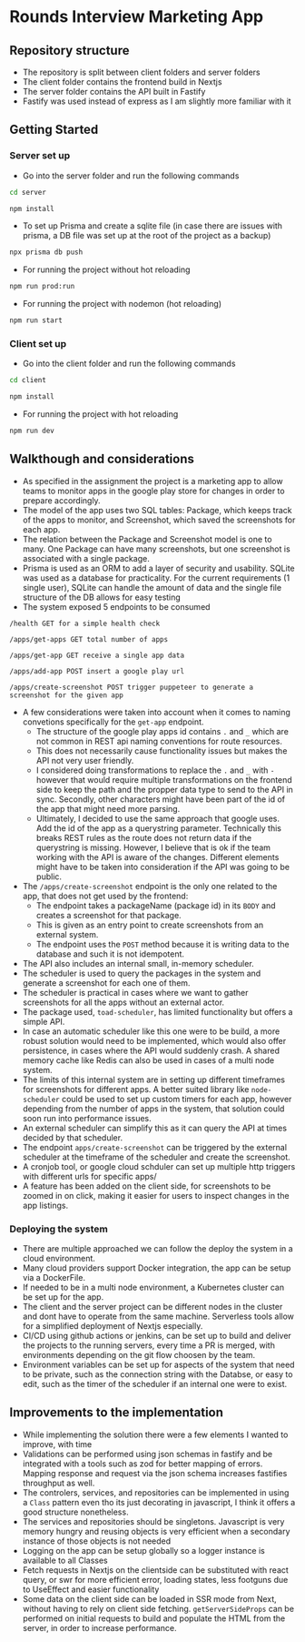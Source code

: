 # Rounds Interview Marketing App

## Repository structure

- The repository is split between client folders and server folders
- The client folder contains the frontend build in Nextjs
- The server folder contains the API built in Fastify
- Fastify was used instead of express as I am slightly more familiar with it

## Getting Started

### Server set up

- Go into the server folder and run the following commands
```bash
cd server
```
```bash
npm install
````
- To set up Prisma and create a sqlite file (in case there are issues with prisma, a DB file was set up at the root of the project as a backup)
 ```bash
 npx prisma db push
 ```
- For running the project without hot reloading
 ```bash
 npm run prod:run
 ```
- For running the project with nodemon (hot reloading)
```bash
npm run start
```

### Client set up

- Go into the client folder and run the following commands
```bash
cd client
```
```bash
npm install
````
- For running the project with hot reloading
 ```bash
 npm run dev
 ```

## Walkthough and considerations

- As specified in the assignment the project is a marketing app to allow teams to monitor apps in the google play store for changes in order to prepare accordingly.
- The model of the app uses two SQL tables: Package, which keeps track of the apps to monitor, and Screenshot, which saved the screenshots for each app.
- The relation between the Package and Screenshot model is one to many. One Package can have many screenshots, but one screenshot is associated with a single package.
- Prisma is used as an ORM to add a layer of security and usability. SQLite was used as a database for practicality. For the current requirements (1 single user), SQLite can handle the amount of data and the single file structure of the DB allows for easy testing
- The system exposed 5 endpoints to be consumed
```
/health GET for a simple health check
```
```
/apps/get-apps GET total number of apps
```
```
/apps/get-app GET receive a single app data
```
```
/apps/add-app POST insert a google play url
```
```
/apps/create-screenshot POST trigger puppeteer to generate a screenshot for the given app
```
- A few considerations were taken into account when it comes to naming convetions specifically for the `get-app` endpoint.
  - The structure of the google play apps id contains `.` and `_` which are not common in REST api naming conventions for route resources.
  - This does not necessarily cause functionality issues but makes the API not very user friendly.
  - I considered doing transformations to replace the `.` and `_` with `-` however that would require multiple transformations on the frontend side to keep the path and the propper data type to send to the API in sync. Secondly, other characters might have been part of the id of the app that might need more parsing.
  - Ultimately, I decided to use the same approach that google uses. Add the id of the app as a querystring parameter. Technically this breaks REST rules as the route does not return data if the querystring is missing. However, I believe that is ok if the team working with the API is aware of the changes. Different elements might have to be taken into consideration if the API was going to be public.
- The `/apps/create-screenshot` endpoint is the only one related to the app, that does not get used by the frontend:
  - The endpoint takes a packageName (package id) in its `BODY` and creates a screenshot for that package.
  - This is given as an entry point to create screenshots from an external system.
  - The endpoint uses the `POST` method because it is writing data to the database and such it is not idempotent.
- The API also includes an internal small, in-memory scheduler.
- The scheduler is used to query the packages in the system and generate a screenshot for each one of them.
- The scheduler is practical in cases where we want to gather screenshots for all the apps without an external actor.
- The package used, `toad-scheduler`, has limited functionality but offers a simple API.
- In case an automatic scheduler like this one were to be build, a more robust solution would need to be implemented, which would also offer persistence, in cases where the API would suddenly crash. A shared memory cache like Redis can also be used in cases of a multi node system.
- The limits of this internal system are in setting up different timeframes for screenshots for different apps. A better suited library like `node-scheduler` could be used to set up custom timers for each app, however depending from the number of apps in the system, that solution could soon run into performance issues.
- An external scheduler can simplify this as it can query the API at times decided by that scheduler.
- The endpoint `apps/create-screenshot` can be triggered by the external scheduler at the timeframe of the scheduler and create the screenshot.
- A cronjob tool, or google cloud schduler can set up multiple http triggers with different urls for specific apps/
- A feature has been added on the client side, for screenshots to be zoomed in on click, making it easier for users to inspect changes in the app listings.

### Deploying the system

- There are multiple approached we can follow the deploy the system in a cloud environment.
- Many cloud providers support Docker integration, the app can be setup via a DockerFile.
- If needed to be in a multi node environment, a Kubernetes cluster can be set up for the app.
- The client and the server project can be different nodes in the cluster and dont have to operate from the same machine. Serverless tools allow for a simplified deployment of Nextjs especially.
- CI/CD using github actions or jenkins, can be set up to build and deliver the projects to the running servers, every time a PR is merged, with environments depending on the git flow choosen by the team.
- Environment variables can be set up for aspects of the system that need to be private, such as the connection string with the Databse, or easy to edit, such as the timer of the scheduler if an internal one were to exist.

## Improvements to the implementation

- While implementing the solution there were a few elements I wanted to improve, with time
- Validations can be performed using json schemas in fastify and be integrated with a tools such as zod for better mapping of errors. Mapping response and request via the json schema increases fastifies throughput as well.
- The controlers, services, and repositories can be implemented in using a `Class` pattern even tho its just decorating in javascript, I think it offers a good structure nonetheless.
- The services and repositories should be singletons. Javascript is very memory hungry and reusing objects is very efficient when a secondary instance of those objects is not needed
- Logging on the app can be setup globally so a logger instance is available to all Classes
- Fetch requests in Nextjs on the clientside can be substituted with react query, or swr for more efficient error, loading states, less footguns due to UseEffect and easier functionality
- Some data on the client side can be loaded in SSR mode from Next, without having to rely on client side fetching. `getServerSideProps` can be performed on initial requests to build and populate the HTML from the server, in order to increase performance.